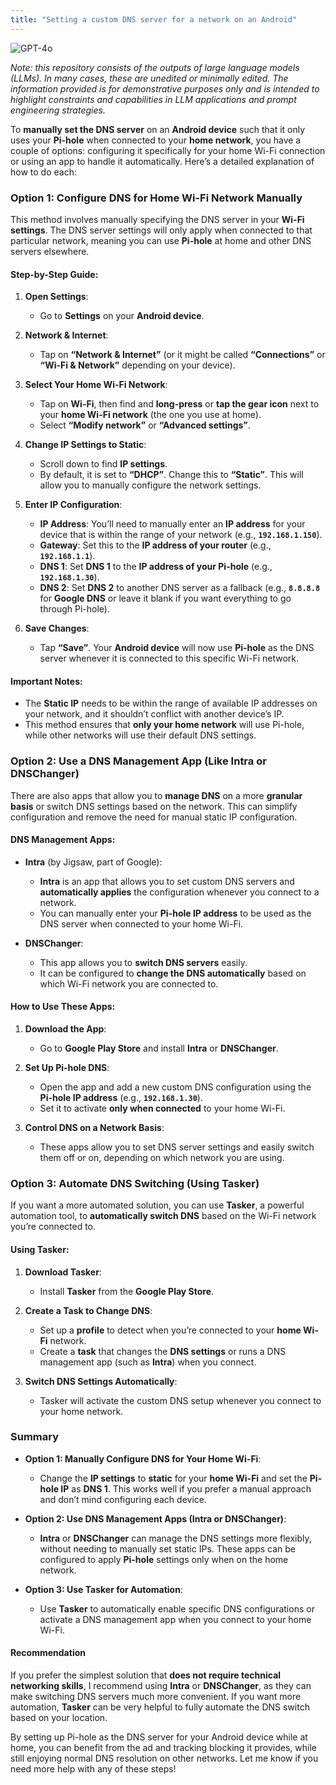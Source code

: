 ```yaml
---
title: "Setting a custom DNS server for a network on an Android"
---
```

![GPT-4o](https://img.shields.io/badge/GPT--4o-3333FF?style=for-the-badge&logo=openai&logoColor=white)



*Note: this repository consists of the outputs of large language models (LLMs). In many cases, these are unedited or minimally edited. The information provided is for demonstrative purposes only and is intended to highlight constraints and capabilities in LLM applications and prompt engineering strategies.*


To **manually set the DNS server** on an **Android device** such that it only uses your **Pi-hole** when connected to your **home network**, you have a couple of options: configuring it specifically for your home Wi-Fi connection or using an app to handle it automatically. Here’s a detailed explanation of how to do each:

### **Option 1: Configure DNS for Home Wi-Fi Network Manually**
This method involves manually specifying the DNS server in your **Wi-Fi settings**. The DNS server settings will only apply when connected to that particular network, meaning you can use **Pi-hole** at home and other DNS servers elsewhere.

#### **Step-by-Step Guide**:
1. **Open Settings**:
   - Go to **Settings** on your **Android device**.

2. **Network & Internet**:
   - Tap on **“Network & Internet”** (or it might be called **“Connections”** or **“Wi-Fi & Network”** depending on your device).

3. **Select Your Home Wi-Fi Network**:
   - Tap on **Wi-Fi**, then find and **long-press** or **tap the gear icon** next to your **home Wi-Fi network** (the one you use at home).
   - Select **“Modify network”** or **“Advanced settings”**.

4. **Change IP Settings to Static**:
   - Scroll down to find **IP settings**.
   - By default, it is set to **“DHCP”**. Change this to **“Static”**. This will allow you to manually configure the network settings.

5. **Enter IP Configuration**:
   - **IP Address**: You’ll need to manually enter an **IP address** for your device that is within the range of your network (e.g., **`192.168.1.150`**).
   - **Gateway**: Set this to the **IP address of your router** (e.g., **`192.168.1.1`**).
   - **DNS 1**: Set **DNS 1** to the **IP address of your Pi-hole** (e.g., **`192.168.1.30`**).
   - **DNS 2**: Set **DNS 2** to another DNS server as a fallback (e.g., **`8.8.8.8`** for **Google DNS** or leave it blank if you want everything to go through Pi-hole).

6. **Save Changes**:
   - Tap **“Save”**. Your **Android device** will now use **Pi-hole** as the DNS server whenever it is connected to this specific Wi-Fi network.

#### **Important Notes**:
- The **Static IP** needs to be within the range of available IP addresses on your network, and it shouldn’t conflict with another device’s IP.
- This method ensures that **only your home network** will use Pi-hole, while other networks will use their default DNS settings.

### **Option 2: Use a DNS Management App (Like Intra or DNSChanger)**
There are also apps that allow you to **manage DNS** on a more **granular basis** or switch DNS settings based on the network. This can simplify configuration and remove the need for manual static IP configuration.

#### **DNS Management Apps**:
- **Intra** (by Jigsaw, part of Google):
  - **Intra** is an app that allows you to set custom DNS servers and **automatically applies** the configuration whenever you connect to a network.
  - You can manually enter your **Pi-hole IP address** to be used as the DNS server when connected to your home Wi-Fi.

- **DNSChanger**:
  - This app allows you to **switch DNS servers** easily.
  - It can be configured to **change the DNS automatically** based on which Wi-Fi network you are connected to.

#### **How to Use These Apps**:
1. **Download the App**:
   - Go to **Google Play Store** and install **Intra** or **DNSChanger**.
  
2. **Set Up Pi-hole DNS**:
   - Open the app and add a new custom DNS configuration using the **Pi-hole IP address** (e.g., **`192.168.1.30`**).
   - Set it to activate **only when connected** to your home Wi-Fi.

3. **Control DNS on a Network Basis**:
   - These apps allow you to set DNS server settings and easily switch them off or on, depending on which network you are using.

### **Option 3: Automate DNS Switching (Using Tasker)**
If you want a more automated solution, you can use **Tasker**, a powerful automation tool, to **automatically switch DNS** based on the Wi-Fi network you’re connected to.

#### **Using Tasker**:
1. **Download Tasker**:
   - Install **Tasker** from the **Google Play Store**.

2. **Create a Task to Change DNS**:
   - Set up a **profile** to detect when you’re connected to your **home Wi-Fi** network.
   - Create a **task** that changes the **DNS settings** or runs a DNS management app (such as **Intra**) when you connect.

3. **Switch DNS Settings Automatically**:
   - Tasker will activate the custom DNS setup whenever you connect to your home network.

### **Summary**
- **Option 1: Manually Configure DNS for Your Home Wi-Fi**:
  - Change the **IP settings** to **static** for your **home Wi-Fi** and set the **Pi-hole IP** as **DNS 1**. This works well if you prefer a manual approach and don’t mind configuring each device.
  
- **Option 2: Use DNS Management Apps (Intra or DNSChanger)**:
  - **Intra** or **DNSChanger** can manage the DNS settings more flexibly, without needing to manually set static IPs. These apps can be configured to apply **Pi-hole** settings only when on the home network.

- **Option 3: Use Tasker for Automation**:
  - Use **Tasker** to automatically enable specific DNS configurations or activate a DNS management app when you connect to your home Wi-Fi.

#### **Recommendation**
If you prefer the simplest solution that **does not require technical networking skills**, I recommend using **Intra** or **DNSChanger**, as they can make switching DNS servers much more convenient. If you want more automation, **Tasker** can be very helpful to fully automate the DNS switch based on your location.

By setting up Pi-hole as the DNS server for your Android device while at home, you can benefit from the ad and tracking blocking it provides, while still enjoying normal DNS resolution on other networks. Let me know if you need more help with any of these steps!